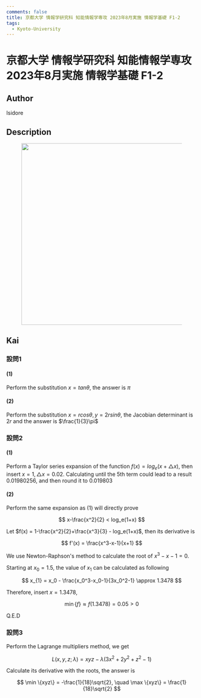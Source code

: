```yaml
---
comments: false
title: 京都大学 情報学研究科 知能情報学専攻 2023年8月実施 情報学基礎 F1-2
tags:
  - Kyoto-University
---
```

# 京都大学 情報学研究科 知能情報学専攻 2023年8月実施 情報学基礎 F1-2

## **Author**
Isidore

## **Description**
<figure style="text-align:center;">
  <img src="https://s2.loli.net/2024/06/26/hrNIjVdWnJUmeMi.png" width="480"/>
</figure>

## **Kai**
### 設問1
#### (1)
Perform the substitution $x = tan\theta$, the answer is $\pi$

#### (2)
Perform the substitution $x = rcos\theta, y = 2rsin\theta$, the Jacobian determinant is $2r$ and the answer is $\frac{1}{3}\pi$ 

### 設問2
#### (1)
Perform a Taylor series expansion of the function $f(x) = log_e(x+ \triangle x)$, then insert $x=1, \triangle x = 0.02$. Calculating until the 5th term could lead to a result $0.01980256$, and then round it to $0.019803$

#### (2)
Perform the same expansion as (1) will directly prove

$$
x-\frac{x^2}{2} < log_e(1+x)
$$

Let $f(x) = 1-\frac{x^2}{2}+\frac{x^3}{3} - log_e(1+x)$, then its derivative is

$$
f'(x) = \frac{x^3-x-1}{x+1}
$$

We use Newton-Raphson's method to calculate the root of $x^3-x-1 = 0$.

Starting at $x_0 = 1.5$, the value of $x_1$ can be calculated as following

$$
x_{1} = x_0 - \frac{x_0^3-x_0-1}{3x_0^2-1} \approx 1.3478
$$

Therefore, insert $x=1.3478$,

$$
\min \{f\} \approx f(1.3478) = 0.05 > 0
$$

Q.E.D

### 設問3
Perform the Lagrange multipliers method, we get

$$
L(x,y,z;\lambda) = xyz - \lambda(3x^2+2y^2+z^2-1)
$$

Calculate its derivative with the roots, the answer is

$$
\min \{xyz\} = -\frac{1}{18}\sqrt{2}, \quad \max \{xyz\} = \frac{1}{18}\sqrt{2}
$$
